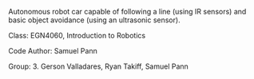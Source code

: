 Autonomous robot car capable of following a line (using IR sensors) and basic object avoidance (using an ultrasonic sensor). 

Class: EGN4060, Introduction to Robotics

Code Author: Samuel Pann

Group: 3. Gerson Valladares, Ryan Takiff, Samuel Pann
